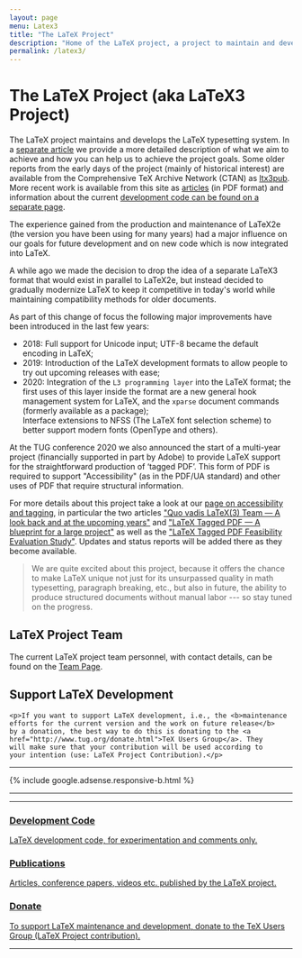 ```yaml
---
layout: page
menu: Latex3
title: "The LaTeX Project"
description: "Home of the LaTeX project, a project to maintain and develop the LaTeX typesetting system."
permalink: /latex3/
---
```


# The LaTeX Project (aka LaTeX3 Project)

The LaTeX project maintains and develops the LaTeX typesetting
system. In a <a
href="{{site.baseurl}}/help/documentation/ltx3info.pdf"
target="_blank"
onclick="vgwPixelCall('51fc82f5083e42e49d51d818c781d70b');">separate
article</a> we provide a more detailed description of what we aim to
achieve and how you can help us to achieve the project goals. Some
older reports from the early days of the project (mainly of
historical interest) are available from the Comprehensive TeX
Archive Network (CTAN) as
[ltx3pub](https://www.ctan.org/tex-archive/info/ltx3pub). More recent
work is available from this site as
[articles]({{site.baseurl}}/publications/) (in PDF format) and
information about the current [development code can be found on a
separate page]({{site.baseurl}}/latex3/code/).

The experience gained from the production and maintenance of LaTeX2e
(the version you have been using for many years) had a major influence on our
goals for future development and on new code which is now integrated
into LaTeX.

A while ago we made the decision to drop the idea of a separate LaTeX3
format that would exist in parallel to LaTeX2e, but instead decided to gradually modernize
LaTeX to keep it competitive in today's world while maintaining
compatibility methods for older documents.

As part of this change of focus the following major improvements have
been introduced in the last few years:
+ 2018: Full support for Unicode input; UTF-8 became the default encoding
  in LaTeX;
+ 2019: Introduction of the LaTeX development formats to allow people to
   try out upcoming releases with ease;
+ 2020: Integration of the `L3 programming layer` into the LaTeX
     format; the first uses of this layer inside the format are a new general hook management system
     for LaTeX, and the `xparse` document commands (formerly available as a package);<br>
     Interface extensions to NFSS (The LaTeX font
     selection scheme) to better support modern fonts (OpenType and
     others).


At the TUG conference 2020 we also announced the start of a multi-year 
project (financially supported in part by Adobe) to provide  LaTeX 
support for the straightforward production of ‘tagged PDF’.  This form 
of PDF is required to support "Accessibility" (as in the PDF/UA 
standard) and other uses of PDF that require structural information.


For more details about this project take a look at our [page on accessibility and
tagging]({{site.baseurl}}/publications/indexbytopic/pdf/), in
particular the two articles
<a href="{{site.baseurl}}/publications/2020-FMi-TUB-tb128mitt-quovadis.pdf" target="_blank" onclick="vgwPixelCall('a0b5f4cd18144b338d5a36e2651f2cce');">"Quo vadis LaTeX(3) Team — A look back and at the upcoming years"</a>
and
<a href="{{site.baseurl}}/publications/2020-FMi-TUB-tb129mitt-tagpdf.pdf" target="_blank" onclick="vgwPixelCall('be7595c59bf34ca8b4366dfa05816e17');">"LaTeX Tagged PDF — A blueprint for a large project"</a>
as well as the
<a href="{{site.baseurl}}/publications/2020-tagged-pdf-feasibility.pdf" target="_blank" onclick="vgwPixelCall('c1e17b6fed7b4e0fac9032b4aad469c9');">"LaTeX Tagged PDF Feasibility Evaluation Study"</a>.
Updates and status reports will be added there as they become
available.

> We are quite excited about this project, because it offers the chance
> to make LaTeX unique not just for its unsurpassed quality in math
> typesetting, paragraph breaking, etc., but also in future, the ability to
> produce structured documents without manual labor --- so stay tuned on
> the progress.
 
<div class="row">
  <div class="col cell1of2">
    <h2>LaTeX Project Team</h2>
    <p>The current LaTeX project team personnel, with contact details,
    can be found on the <a href="{{ "/about/team" | prepend: site.baseurl }}">Team Page</a>.
    </p>
  </div>
  <div class="col cell1of2">
    <h2>Support LaTeX Development</h2>
    
    <p>If you want to support LaTeX development, i.e., the <b>maintenance
    efforts for the current version and the work on future release</b>
    by a donation, the best way to do this is donating to the <a
    href="http://www.tug.org/donate.html">TeX Users Group</a>. They
    will make sure that your contribution will be used according to
    your intention (use: LaTeX Project Contribution).</p>
    
  </div>
</div>

<hr>
<div class="row">{% include google.adsense.responsive-b.html %}</div><hr> 
<hr>

<div class="row teaser">
  <section class="col cell1of3">
    <a href="{{ "/latex3/code/" | prepend: site.baseurl }}">
      <h3>Development Code</h3>
      <p>LaTeX development code, for experimentation and comments only.</p>
    </a>
  </section>
  <section class="col cell1of3">
    <a href="{{ "/publications/" | prepend: site.baseurl }}">
      <h3>Publications</h3>
      <p>Articles, conference papers, videos etc. published by the LaTeX project.</p>
    </a>
  </section>
  <section class="col cell1of3">
    <a href="https://www.tug.org/donate.html">
      <h3>Donate</h3>
      <p>To support LaTeX maintenance and development, donate to the TeX Users Group (LaTeX Project contribution).</p>
    </a>
  </section>
</div>

<hr>

<img src="https://ssl-vg03.met.vgwort.de/na/79785ceeed5a46bc994c9777c7e614ce" width="1" height="1" alt="">



